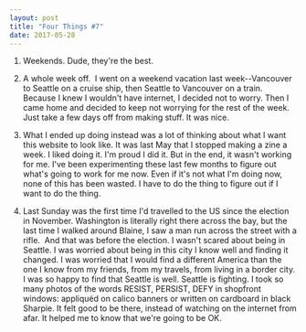 ```yaml
---
layout: post
title: "Four Things #7"
date: 2017-05-28
---
```


1. Weekends. Dude, they're the best.

2. A whole week off.  I went on a weekend vacation last week--Vancouver to Seattle on a cruise ship, then Seattle to Vancouver on a train. Because I knew I wouldn't have internet, I decided not to worry. Then I came home and decided to keep not worrying for the rest of the week. Just take a few days off from making stuff. It was nice.

3. What I ended up doing instead was a lot of thinking about what I want this website to look like. It was last May that I stopped making a zine a week. I liked doing it. I'm proud I did it. But in the end, it wasn't working for me. I've been experimenting these last few months to figure out what's going to work for me now. Even if it's not what I'm doing now, none of this has been wasted. I have to do the thing to figure out if I want to do the thing.

4. Last Sunday was the first time I'd travelled to the US since the election in November. Washington is literally right there across the bay, but the last time I walked around Blaine, I saw a man run across the street with a rifle.  And that was before the election. I wasn't scared about being in Seattle. I was worried about being in this city I know well and finding it changed. I was worried that I would find a different America than the one I know from my friends, from my travels, from living in a border city. I was so happy to find that Seattle is well. Seattle is fighting. I took so many photos of the words RESIST, PERSIST, DEFY in shopfront windows: appliquéd on calico banners or written on cardboard in black Sharpie. It felt good to be there, instead of watching on the internet from afar. It helped me to know that we're going to be OK.
